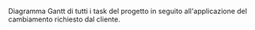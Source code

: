 Diagramma Gantt di tutti i task del progetto in seguito all'applicazione del cambiamento richiesto dal cliente. 